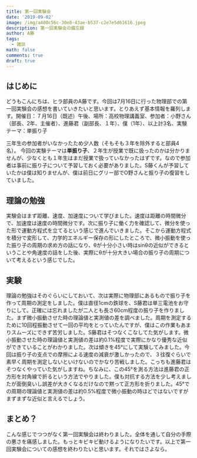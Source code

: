 ```yaml
---
title: 第一回実験会
date: '2019-09-02'
image: /img/a400c56c-30e8-43ae-b537-c2e7e5d61616.jpeg
description: 第一回実験会の備忘録
author: A藤
tags:
  - 雑談
math: false
comments: true
draft: true
---
```


## はじめに

どうもこんにちは、ヒラ部員のA藤です。今回は7月16日に行った物理部での第一回実験会の感想を書いていきたいと思います。とりあえず基本情報を羅列します。開催日：７月16日（既述）午後、場所：高校物理講義室、参加者：小野さん（部長、2年、主催者）、進藤君（副部長、１年）、僕（1年）、以上計3名、実験テーマ：単振り子

三年生の参加者がいなかったため少人数（そもそも３年を除外すると部員4名）。
今回の実験テーマは**単振り子**、２年生が授業で既に扱ったのかは分かりませんが、少なくとも１年生はまだ授業で扱っていなかったはずです。なので参加者は事前に振り子について予習しておく必要がありました。S藤くんが予習していたかは僕は知りませんが、僕は前日にグリー部でO野さんと振り子の復習をしていました。

## 理論の勉強

実験会はまず距離、速度、加速度について学びました。速度は距離の時間微分で、加速度は速度の時間微分です。次に振り子に働く力を確認して、微分を使った形で運動方程式を立てるという感じで進んでいきました。そこから運動方程式を積分で変形して、力学的エネルギー保存の形にしたところで、微小振動を使った振り子の周期の求め方の話になり、θが十分小さい時はsinθの近似ができるということや角速度の話をした後、実際にθが十分大きい場合の振り子の周期について考えるという感じでした。

## 実験

理論の勉強はそのぐらいにしておいて、次は実際に物理部にあるもので振り子を作って周期の測定をしました。僕は直径1cmの鉄球を、S藤君は単三電池をお守りにして。正確には忘れましたが二人とも長さ60cm程度の振り子を作りました。まず微小振動させた時の理論値と実測値の差を調べました。周期を測定するために10回程振動させて一回の平均をとっていたんですが、僕はこの作業もあまりスムーズにできず苦労しました。S藤君はそつなくこなしてた気がします。微小振動させた時の理論値と実測値の差は約0.1%程度で実際にかなり優秀な近似ができていることがわかりました。次は傾きを45°にして実験してみました。今回は振り子の支点での摩擦による速度の減衰が激しかったので、３往復ぐらいで素早く周期を測定しないといけないのでかなり苦戦しました。こっちも進藤君はそつなくやっていた気がしますね。ちなみに、この45°を測る方法は進藤君の正方形を対角線で折るという方法でやりました。僕も対抗する方法を少し考えましたが面倒臭いし誤差が大きくなるだけなので黙って正方形を折りました。45°での周期の理論値と実測値の差は約0.5%程度で微小振動の時ほどではないですがまずまずな近似と言えるでしょう。

## まとめ？

こんな感じでつつがなく第一回実験会は終わりました。全体を通して自分の手際の悪さを痛感しました。もっとキビキビ動けるようになりたいです。以上で第一回実験会についての感想を終わりたいと思います。それではさよなら。
